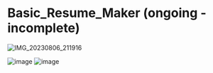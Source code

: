 # Basic_Resume_Maker (ongoing - incomplete)
![IMG_20230806_211916](https://github.com/Sohan-2001/Basic_Resume_Maker/assets/112119230/bcbd6076-887c-4309-a87e-d4ef35cd2e56)

![image](https://github.com/Sohan-2001/Basic_Resume_Maker/assets/112119230/d7ea44f7-9089-470d-81a1-649f801a96dc)
![image](https://github.com/Sohan-2001/Basic_Resume_Maker/assets/112119230/5cff0e72-f111-4599-8aba-3044b0acb566)

